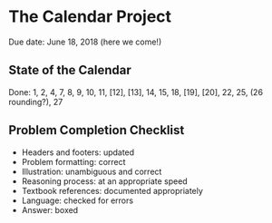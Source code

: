 # The Calendar Project

Due date: June 18, 2018 (here we come!)

## State of the Calendar

Done: 1, 2, 4, 7, 8, 9, 10, 11, [12], [13], 14, 15, 18, [19], [20], 22, 25, (26 rounding?), 27

## Problem Completion Checklist

- Headers and footers: updated
- Problem formatting: correct
- Illustration: unambiguous and correct
- Reasoning process: at an appropriate speed
- Textbook references: documented appropriately
- Language: checked for errors
- Answer: boxed
